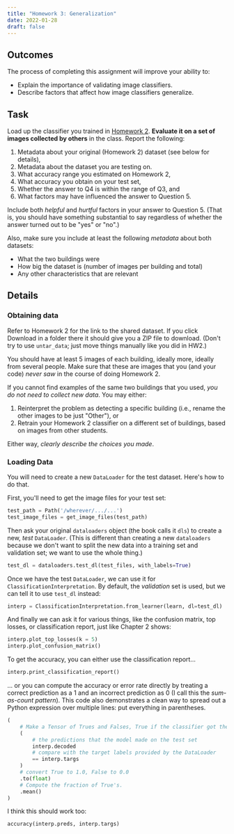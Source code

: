 ```yaml
---
title: "Homework 3: Generalization"
date: 2022-01-28
draft: false
---
```


## Outcomes

The process of completing this assignment will improve your ability to:

- Explain the importance of validating image classifiers.
- Describe factors that affect how image classifiers generalize.

## Task

Load up the classifier you trained in [Homework 2](../../02data/homework/). **Evaluate it on a set of images collected by others** in the class. Report the following:

1. Metadata about your original (Homework 2) dataset (see below for details),
2. Metadata about the dataset you are testing on.
3. What accuracy range you estimated on Homework 2,
4. What accuracy you obtain on your test set,
5. Whether the answer to Q4 is within the range of Q3, and
6. What factors may have influenced the answer to Question 5.

Include both *helpful* and *hurtful* factors in your answer to Question 5. (That is, you should have something substantial to say regardless of whether the answer turned out to be "yes" or "no".)

Also, make sure you include at least the following *metadata* about both datasets:

- What the two buildings were
- How big the dataset is (number of images per building and total)
- Any other characteristics that are relevant

## Details

### Obtaining data

Refer to Homework 2 for the link to the shared dataset. If you click Download in a folder there it should give you a ZIP file to download. (Don't try to use `untar_data`; just move things manually like you did in HW2.)

You should have at least 5 images of each building, ideally more, ideally from several people. Make sure that these are images that you (and your code) *never saw* in the course of doing Homework 2.

If you cannot find examples of the same two buildings that you used, *you do not need to collect new data*. You may either:

1. Reinterpret the problem as detecting a specific building (i.e., rename the other images to be just "Other"), or
2. Retrain your Homework 2 classifier on a different set of buildings, based on images from other students.

Either way, *clearly describe the choices you made*.

### Loading Data

You will need to create a new `DataLoader` for the test dataset. Here's how to do that.

First, you'll need to get the image files for your test set:

```python
test_path = Path('/wherever/.../...')
test_image_files = get_image_files(test_path)
```

Then ask your original `dataloaders` object (the book calls it `dls`) to create a new, *test* `DataLoader`. (This is different than creating a new `dataloaders` because we don't want to split the new data into a training set and validation set; we want to use the whole thing.)

```python
test_dl = dataloaders.test_dl(test_files, with_labels=True)
```

Once we have the test `DataLoader`, we can use it for `ClassificationInterpretation`. By default, the *validation* set is used, but we can tell it to use `test_dl` instead:

```python
interp = ClassificationInterpretation.from_learner(learn, dl=test_dl)
```

And finally we can ask it for various things, like the confusion matrix, top losses, or classification report, just like Chapter 2 shows:

```python
interp.plot_top_losses(k = 5)
interp.plot_confusion_matrix()
```

To get the accuracy, you can either use the classification report...

```python
interp.print_classification_report()
```

... or you can compute the accuracy or error rate directly by treating a correct prediction as a 1 and an incorrect prediction as 0 (I call this the *sum-as-count pattern*). This code also demonstrates a clean way to spread out a Python expression over multiple lines: put everything in parentheses.

```python
(
    # Make a Tensor of Trues and Falses, True if the classifier got the corresponding image right
    (
        # the predictions that the model made on the test set
        interp.decoded
        # compare with the target labels provided by the DataLoader
        == interp.targs
    )
    # convert True to 1.0, False to 0.0
    .to(float)
    # Compute the fraction of True's.
    .mean()
)
```

I think this should work too:

```python
accuracy(interp.preds, interp.targs)
```

<!-- ## Other Notes

- Describe how the concept of *distributions* applies to image data. -->
